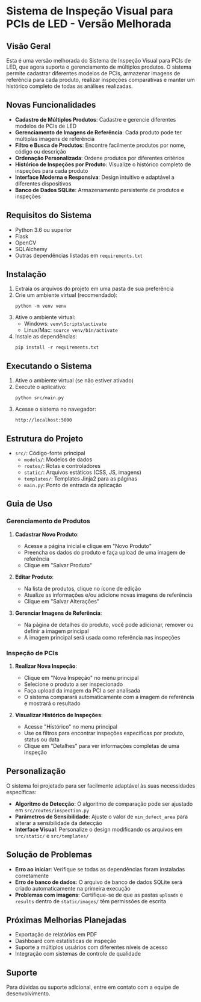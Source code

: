 # Sistema de Inspeção Visual para PCIs de LED - Versão Melhorada

## Visão Geral

Esta é uma versão melhorada do Sistema de Inspeção Visual para PCIs de LED, que agora suporta o gerenciamento de múltiplos produtos. O sistema permite cadastrar diferentes modelos de PCIs, armazenar imagens de referência para cada produto, realizar inspeções comparativas e manter um histórico completo de todas as análises realizadas.

## Novas Funcionalidades

- **Cadastro de Múltiplos Produtos**: Cadastre e gerencie diferentes modelos de PCIs de LED
- **Gerenciamento de Imagens de Referência**: Cada produto pode ter múltiplas imagens de referência
- **Filtro e Busca de Produtos**: Encontre facilmente produtos por nome, código ou descrição
- **Ordenação Personalizada**: Ordene produtos por diferentes critérios
- **Histórico de Inspeções por Produto**: Visualize o histórico completo de inspeções para cada produto
- **Interface Moderna e Responsiva**: Design intuitivo e adaptável a diferentes dispositivos
- **Banco de Dados SQLite**: Armazenamento persistente de produtos e inspeções

## Requisitos do Sistema

- Python 3.6 ou superior
- Flask
- OpenCV
- SQLAlchemy
- Outras dependências listadas em `requirements.txt`

## Instalação

1. Extraia os arquivos do projeto em uma pasta de sua preferência
2. Crie um ambiente virtual (recomendado):
   ```
   python -m venv venv
   ```
3. Ative o ambiente virtual:
   - Windows: `venv\Scripts\activate`
   - Linux/Mac: `source venv/bin/activate`
4. Instale as dependências:
   ```
   pip install -r requirements.txt
   ```

## Executando o Sistema

1. Ative o ambiente virtual (se não estiver ativado)
2. Execute o aplicativo:
   ```
   python src/main.py
   ```
3. Acesse o sistema no navegador:
   ```
   http://localhost:5000
   ```

## Estrutura do Projeto

- `src/`: Código-fonte principal
  - `models/`: Modelos de dados
  - `routes/`: Rotas e controladores
  - `static/`: Arquivos estáticos (CSS, JS, imagens)
  - `templates/`: Templates Jinja2 para as páginas
  - `main.py`: Ponto de entrada da aplicação

## Guia de Uso

### Gerenciamento de Produtos

1. **Cadastrar Novo Produto**:
   - Acesse a página inicial e clique em "Novo Produto"
   - Preencha os dados do produto e faça upload de uma imagem de referência
   - Clique em "Salvar Produto"

2. **Editar Produto**:
   - Na lista de produtos, clique no ícone de edição
   - Atualize as informações e/ou adicione novas imagens de referência
   - Clique em "Salvar Alterações"

3. **Gerenciar Imagens de Referência**:
   - Na página de detalhes do produto, você pode adicionar, remover ou definir a imagem principal
   - A imagem principal será usada como referência nas inspeções

### Inspeção de PCIs

1. **Realizar Nova Inspeção**:
   - Clique em "Nova Inspeção" no menu principal
   - Selecione o produto a ser inspecionado
   - Faça upload da imagem da PCI a ser analisada
   - O sistema comparará automaticamente com a imagem de referência e mostrará o resultado

2. **Visualizar Histórico de Inspeções**:
   - Acesse "Histórico" no menu principal
   - Use os filtros para encontrar inspeções específicas por produto, status ou data
   - Clique em "Detalhes" para ver informações completas de uma inspeção

## Personalização

O sistema foi projetado para ser facilmente adaptável às suas necessidades específicas:

- **Algoritmo de Detecção**: O algoritmo de comparação pode ser ajustado em `src/routes/inspection.py`
- **Parâmetros de Sensibilidade**: Ajuste o valor de `min_defect_area` para alterar a sensibilidade da detecção
- **Interface Visual**: Personalize o design modificando os arquivos em `src/static/` e `src/templates/`

## Solução de Problemas

- **Erro ao iniciar**: Verifique se todas as dependências foram instaladas corretamente
- **Erro de banco de dados**: O arquivo de banco de dados SQLite será criado automaticamente na primeira execução
- **Problemas com imagens**: Certifique-se de que as pastas `uploads` e `results` dentro de `static/images/` têm permissões de escrita

## Próximas Melhorias Planejadas

- Exportação de relatórios em PDF
- Dashboard com estatísticas de inspeção
- Suporte a múltiplos usuários com diferentes níveis de acesso
- Integração com sistemas de controle de qualidade

## Suporte

Para dúvidas ou suporte adicional, entre em contato com a equipe de desenvolvimento.
